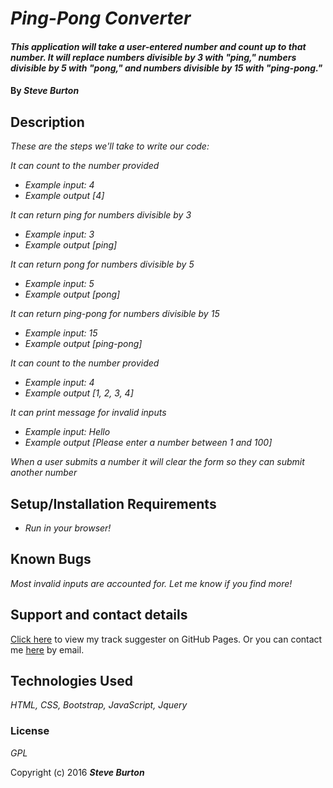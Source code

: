 # _Ping-Pong Converter_

#### _This application will take a user-entered number and count up to that number. It will replace numbers divisible by 3 with "ping," numbers divisible by 5 with "pong," and numbers divisible by 15 with "ping-pong."_

#### By _**Steve Burton**_

## Description
_These are the steps we'll take to write our code:_

_It can count to the number provided_

* _Example input: 4_
* _Example output [4]_

_It can return ping for numbers divisible by 3_

* _Example input: 3_
* _Example output [ping]_

_It can return pong for numbers divisible by 5_

* _Example input: 5_
* _Example output [pong]_

_It can return ping-pong for numbers divisible by 15_

* _Example input: 15_
* _Example output [ping-pong]_

_It can count to the number provided_

* _Example input: 4_
* _Example output [1, 2, 3, 4]_

_It can print message for invalid inputs_

* _Example input: Hello_
* _Example output [Please enter a number between 1 and 100]_

_When a user submits a number it will clear the form so they can submit another number_

## Setup/Installation Requirements

* _Run in your browser!_

## Known Bugs

_Most invalid inputs are accounted for. Let me know if you find more!_

## Support and contact details

[Click here](http://steve-burton.github.io/ping-pong/) to view my track suggester on GitHub Pages.
Or you can contact me [here](mailto:stevevburton@gmail.com) by email.

## Technologies Used

_HTML, CSS, Bootstrap, JavaScript, Jquery_

### License

*GPL*

Copyright (c) 2016 **_Steve Burton_**
